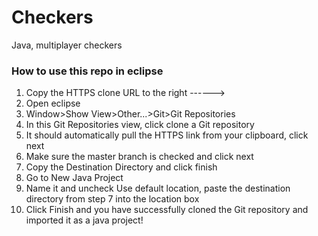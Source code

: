 Checkers
========

Java, multiplayer checkers

### How to use this repo in eclipse
 1. Copy the HTTPS clone URL to the right ------>
 2. Open eclipse
 3. Window>Show View>Other...>Git>Git Repositories
 4. In this Git Repositories view, click clone a Git repository
 5. It should automatically pull the HTTPS link from your clipboard, click next
 6. Make sure the master branch is checked and click next
 7. Copy the Destination Directory and click finish
 8. Go to New Java Project
 9. Name it and uncheck Use default location, paste the destination directory from step 7 into the location box
 10. Click Finish and you have successfully cloned the Git repository and imported it as a java project!
